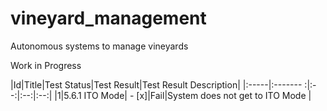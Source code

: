 # vineyard_management
Autonomous systems to manage vineyards

Work in Progress

|Id|Title|Test Status|Test Result|Test Result Description|
|:-----|:------- :|:--:|:--:|:--:|
|1|5.6.1 ITO Mode| - [x]|Fail|System does not get to ITO Mode |
